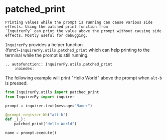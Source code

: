 # patched_print

```{note}
Printing values while the prompt is running can cause various side effects. Using the patched print function from
`InquirerPy` can print the value above the prompt without causing side effects. Mostly useful for debugging.
```

`InquirerPy` provides a helper function {func}`~InquirerPy.utils.patched_print` which can help printing to the terminal
while the prompt is still running.

```{eval-rst}
.. autofunction:: InquirerPy.utils.patched_print
    :noindex:
```

The following example will print "Hello World" above the prompt when `alt-b` is pressed.

```python
from InquirerPy.utils import patched_print
from InquirerPy import inquirer

prompt = inquirer.text(message="Name:")

@prompt.register_kb("alt-b")
def _(_):
    patched_print("Hello World")

name = prompt.execute()
```
